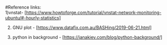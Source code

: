 #Reference links:</br>
1)vnstat- [https://www.howtoforge.com/tutorial/vnstat-network-monitoring-ubuntu/#-hourly-statistics]

2) GNU plot - [https://www.datafix.com.au/BASHing/2019-06-21.html]

3) python in background - [https://janakiev.com/blog/python-background/]
